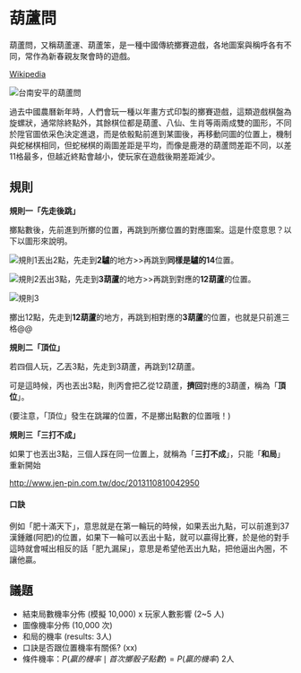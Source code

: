 # 葫蘆問

葫蘆問，又稱葫蘆運、葫蘆笨，是一種中國傳統擲賽遊戲，各地圖案與稱呼各有不同，常作為新春親友聚會時的遊戲。

[Wikipedia](https://zh.wikipedia.org/zh-tw/%E8%91%AB%E8%98%86%E5%95%8F)

![台南安平的葫蘆問](https://upload.wikimedia.org/wikipedia/commons/thumb/1/18/%E5%AE%89%E5%B9%B3%E7%9A%84%E8%91%AB%E8%98%86%E5%95%8F.png/350px-%E5%AE%89%E5%B9%B3%E7%9A%84%E8%91%AB%E8%98%86%E5%95%8F.png)

過去中國農曆新年時，人們會玩一種以年畫方式印製的擲賽遊戲，這類遊戲棋盤為旋螺狀，通常除終點外，其餘棋位都是葫蘆、八仙、生肖等兩兩成雙的圖形，不同於陞官圖依采色決定進退，而是依骰點前進到某圖後，再移動同圖的位置上，機制與蛇梯棋相同，但蛇梯棋的兩圖差距是平均，而像是鹿港的葫蘆問差距不同，以差11格最多，但越近終點會越小，使玩家在遊戲後期差距減少。

## 規則

**規則一「先走後跳」**

擲點數後，先前進到所擲的位置，再跳到所擲位置的對應圖案。這是什麼意思？以下以圖形來說明。

![規則1](http://www.jen-pin.com.tw/data/2013110810042950/attachments/image010.gif)丟出2點，先走到**2驢**的地方>>再跳到**同樣是驢的14**位置。

![規則2](http://www.jen-pin.com.tw/data/2013110810042950/attachments/image012.gif)丟出3點，先走到**3葫蘆**的地方>>再跳到對應的**12葫蘆**的位置。

![規則3](http://www.jen-pin.com.tw/data/2013110810042950/attachments/image014.gif)

擲出12點，先走到**12葫蘆**的地方，再跳到相對應的**3葫蘆**的位置，也就是只前進三格@@

**規則二「頂位」**

若四個人玩，乙丟3點，先走到3葫蘆，再跳到12葫蘆。

可是這時候，丙也丟出3點，則丙會把乙從12葫蘆，**擠回**對應的3葫蘆，稱為「**頂位**」。

(要注意，「頂位」發生在跳躍的位置，不是擲出點數的位置哦！)

**規則三「三打不成」**

如果丁也丟出3點，三個人踩在同一位置上，就稱為「**三打不成**」，只能「**和局**」重新開始

http://www.jen-pin.com.tw/doc/2013110810042950

#### 口訣

例如「肥十滿天下」，意思就是在第一輪玩的時候，如果丟出九點，可以前進到37漢鍾離(阿肥)的位置，如果下一輪可以丟出十點，就可以贏得比賽，於是他的對手這時就會喊出相反的話「肥九漏屎」，意思是希望他丟出九點，把他逼出內圈，不讓他贏。


## 議題

- 結束局數機率分佈 (模擬 10,000) x 玩家人數影響 (2~5 人)
- 圖像機率分佈 (10,000 次)
- 和局的機率 (results: 3人)
- 口訣是否跟位置機率有關係? (xx)
- 條件機率：$P(贏的機率 \mid 首次擲骰子點數) = P(贏的機率)$ 2人

